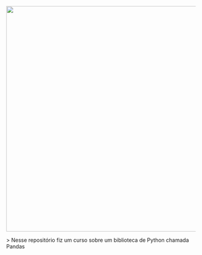 <p align="middle">
<img src ="https://user-images.githubusercontent.com/105087584/218257921-eb823ab9-e7f3-4aa7-868b-432a0fe2ba0d.png" width="1000" height="600" />
</p>
> Nesse repositório fiz um curso sobre um biblioteca de Python chamada Pandas 
